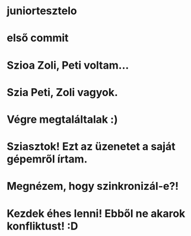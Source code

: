 # juniortesztelo
# első commit
# Szioa Zoli, Peti voltam...
# Szia Peti, Zoli vagyok.
# Végre megtaláltalak :)
# Sziasztok! Ezt az üzenetet a saját gépemről írtam.
# Megnézem, hogy szinkronizál-e?!
# Kezdek éhes lenni! Ebből ne akarok konfliktust! :D
